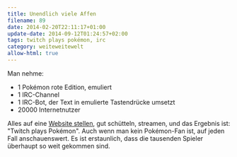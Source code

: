 ```yaml
---
title: Unendlich viele Affen
filename: 89
date: 2014-02-20T22:11:17+01:00
update-date: 2014-09-12T01:24:57+02:00
tags: twitch plays pokémon, irc
category: weiteweitewelt
allow-html: true
---
```


<p>Man nehme:</p>

<ul>
<li>1 Pokémon rote Edition, emuliert</li>

<li>1 IRC-Channel</li>

<li>1 IRC-Bot, der Text in emulierte Tastendrücke umsetzt</li>

<li>20000 Internetnutzer</li>
</ul>

<p>Alles auf eine <a href="http://www.twitch.tv/twitchplayspokemon">Website stellen</a>, gut schütteln, streamen, und das Ergebnis ist: "Twitch plays Pokémon". Auch wenn man kein Pokémon-Fan ist, auf jeden Fall anschauenswert. Es ist erstaunlich, dass die tausenden Spieler überhaupt so weit gekommen sind.</p>


